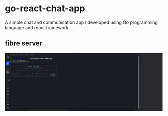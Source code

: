 # go-react-chat-app

A simple chat and communication app I developed using Go programming language and react framework

## fibre server

![Fibre Server run](./images/fibreserver.png)
